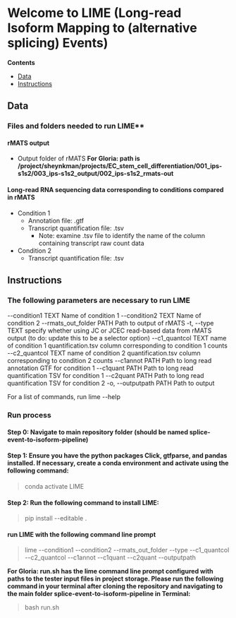 # Welcome to LIME (Long-read Isoform Mapping to (alternative splicing) Events)
**Contents**

- [Data](#data)
- [Instructions](#instructions)

## Data
### Files and folders needed to run LIME** 
#### rMATS output
- Output folder of rMATS
**For Gloria: path is /project/sheynkman/projects/EC_stem_cell_differentiation/001_ips-s1s2/003_ips-s1s2_output/002_ips-s1s2_rmats-out**
#### Long-read RNA sequencing data corresponding to conditions compared in rMATS
- Condition 1
    - Annotation file: .gtf
    - Transcript quantification file: .tsv
        - Note: examine .tsv file to identify the name of the column containing transcript raw count data
- Condition 2
    - Transcript quantification file: .tsv

## Instructions
### The following parameters are necessary to run LIME
  --condition1 TEXT        Name of condition 1
  --condition2 TEXT        Name of condition 2
  --rmats_out_folder PATH  Path to output of rMATS
  -t, --type TEXT          specify whether using JC or JCEC read-based data
                           from rMATS output (to do: update this to be a selector option)
  --c1_quantcol TEXT       name of condition 1 quantification.tsv column
                           corresponding to condition 1 counts
  --c2_quantcol TEXT       name of condition 2 quantification.tsv column
                           corresponding to condition 2 counts
  --c1annot PATH           Path to long read annotation GTF for condition 1
  --c1quant PATH           Path to long read quantification TSV for condition
                           1
  --c2quant PATH           Path to long read quantification TSV for condition
                           2
  -o, --outputpath PATH    Path to output

For a list of commands, run lime --help

### Run process
#### Step 0: Navigate to main repository folder (should be named splice-event-to-isoform-pipeline)
#### Step 1: Ensure you have the python packages Click, gtfparse, and pandas installed. If necessary, create a conda environment and activate using the following command:
> conda activate LIME
#### Step 2: Run the following command to install LIME:
> pip install --editable .
#### run LIME with the following command line prompt
> lime --condition1 --condition2 --rmats_out_folder --type --c1_quantcol --c2_quantcol --c1annot --c1quant --c2quant --outputpath

**For Gloria: run.sh has the lime command line prompt configured with paths to the tester input files in project storage. Please run the following command in your terminal after cloning the repository and navigating to the main folder splice-event-to-isoform-pipeline in Terminal:**
> bash run.sh

